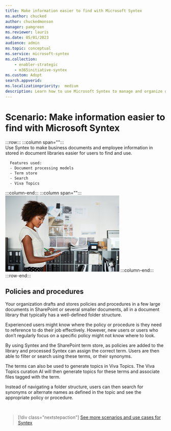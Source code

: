 ```yaml
---
title: Make information easier to find with Microsoft Syntex
ms.author: chucked
author: chuckedmonson
manager: pamgreen
ms.reviewer: lauris
ms.date: 05/01/2023
audience: admin
ms.topic: conceptual
ms.service: microsoft-syntex
ms.collection: 
    - enabler-strategic
    - m365initiative-syntex
ms.custom: Adopt
search.appverid: 
ms.localizationpriority:  medium
description: Learn how to use Microsoft Syntex to manage and organize document libraries.
---
```


# Scenario: Make information easier to find with Microsoft Syntex

:::row:::
   :::column span="":::      
      Use Syntex to make business documents and employee information in stored in document libraries easier for users to find and use.

      Features used:
      - Document processing models 
      - Term store
      - Search
      - Viva Topics
   :::column-end:::
   :::column span="":::
      ![Image of a generic business person in an office setting.](../media/content-understanding/uc-unstructured-repos.png)
   :::column-end:::
:::row-end:::

## Policies and procedures

Your organization drafts and stores policies and procedures in a few large documents in SharePoint or several smaller documents, all in a document library that typically has a well-defined folder structure.

Experienced users might know where the policy or procedure is they need to reference to do their job effectively. However, new users or users who don’t regularly focus on a specific policy might not know where to look.

By using Syntex and the SharePoint term store, as policies are added to the library and processed Syntex can assign the correct term. Users are then able to filter or search using these terms, or their synonyms.

The terms can also be used to generate topics in Viva Topics. The Viva Topics curation AI will then generate topics for these terms and associate files tagged with the term.

Instead of navigating a folder structure, users can then search for synonyms or alternate names as defined in the topic and see the appropriate policy or procedure.

<br>

> [!div class="nextstepaction"]
> [See more scenarios and use cases for Syntex](adoption-scenarios.md)
